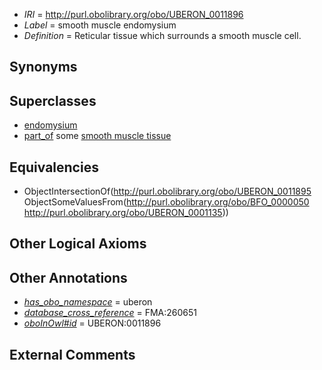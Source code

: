  * *IRI* = http://purl.obolibrary.org/obo/UBERON_0011896
 * *Label* = smooth muscle endomysium
 * *Definition* = Reticular tissue which surrounds a smooth muscle cell.

## Synonyms


## Superclasses

 * [endomysium](../../UBERON/95/UBERON_0011895.md)
 * [part_of](../../BFO/50/BFO_0000050.md) some [smooth muscle tissue](../../UBERON/35/UBERON_0001135.md)

## Equivalencies

 * ObjectIntersectionOf(<http://purl.obolibrary.org/obo/UBERON_0011895> ObjectSomeValuesFrom(<http://purl.obolibrary.org/obo/BFO_0000050> <http://purl.obolibrary.org/obo/UBERON_0001135>))

## Other Logical Axioms


## Other Annotations

 * *[has_obo_namespace](../../ce/oboInOwl#hasOBONamespace.md)* = uberon
 * *[database_cross_reference](../../ef/oboInOwl#hasDbXref.md)* = FMA:260651
 * *[oboInOwl#id](../../id/oboInOwl#id.md)* = UBERON:0011896

## External Comments

